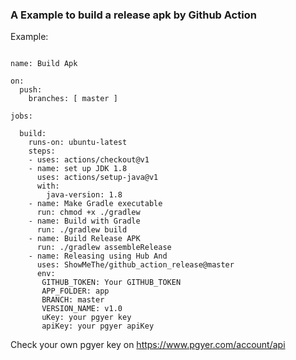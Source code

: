 ### A Example to build a release apk by Github Action 

Example:
```

name: Build Apk

on:
  push:
    branches: [ master ]

jobs:

  build:
    runs-on: ubuntu-latest
    steps:
    - uses: actions/checkout@v1
    - name: set up JDK 1.8
      uses: actions/setup-java@v1
      with:
        java-version: 1.8
    - name: Make Gradle executable
      run: chmod +x ./gradlew
    - name: Build with Gradle
      run: ./gradlew build
    - name: Build Release APK
      run: ./gradlew assembleRelease
    - name: Releasing using Hub And 
      uses: ShowMeThe/github_action_release@master
      env:
       GITHUB_TOKEN: Your GITHUB_TOKEN
       APP_FOLDER: app
       BRANCH: master
       VERSION_NAME: v1.0
       uKey: your pgyer key 
       apiKey: your pgyer apiKey

```
Check your own pgyer key on https://www.pgyer.com/account/api
